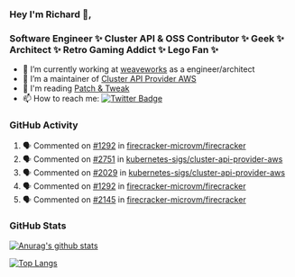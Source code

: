 ### Hey I'm Richard 👋, 

<h3 align="left">Software Engineer ✨ Cluster API & OSS Contributor ✨ Geek ✨ Architect ✨ Retro Gaming Addict ✨ Lego Fan ✨</h3>

- 🔭 I’m currently working at [weaveworks](https://github.com/weaveworks) as a engineer/architect
- 👯 I’m a maintainer of [Cluster API Provider AWS](https://github.com/kubernetes-sigs/cluster-api-provider-aws)
- 💬 I'm reading [Patch & Tweak](https://bjooks.com/products/patch-tweak-exploring-modular-synthesis)
- 📫 How to reach me: [![Twitter Badge](https://img.shields.io/badge/-@fruit_case-00acee?style=flat&logo=Twitter&logoColor=white)](https://twitter.com/intent/follow?screen_name=fruit_case "Follow on Twitter")

### GitHub Activity 

<!--START_SECTION:activity-->
1. 🗣 Commented on [#1292](https://github.com/firecracker-microvm/firecracker/issues/1292) in [firecracker-microvm/firecracker](https://github.com/firecracker-microvm/firecracker)
2. 🗣 Commented on [#2751](https://github.com/kubernetes-sigs/cluster-api-provider-aws/issues/2751) in [kubernetes-sigs/cluster-api-provider-aws](https://github.com/kubernetes-sigs/cluster-api-provider-aws)
3. 🗣 Commented on [#2029](https://github.com/kubernetes-sigs/cluster-api-provider-aws/issues/2029) in [kubernetes-sigs/cluster-api-provider-aws](https://github.com/kubernetes-sigs/cluster-api-provider-aws)
4. 🗣 Commented on [#1292](https://github.com/firecracker-microvm/firecracker/issues/1292) in [firecracker-microvm/firecracker](https://github.com/firecracker-microvm/firecracker)
5. 🗣 Commented on [#2145](https://github.com/firecracker-microvm/firecracker/issues/2145) in [firecracker-microvm/firecracker](https://github.com/firecracker-microvm/firecracker)
<!--END_SECTION:activity-->

### GitHub Stats

[![Anurag's github stats](https://github-readme-stats.vercel.app/api?username=richardcase&count_private=true&show_icons=true)](https://github.com/anuraghazra/github-readme-stats)

[![Top Langs](https://github-readme-stats.vercel.app/api/top-langs/?username=richardcase&hide=html&layout=compact)](https://github.com/anuraghazra/github-readme-stats)
